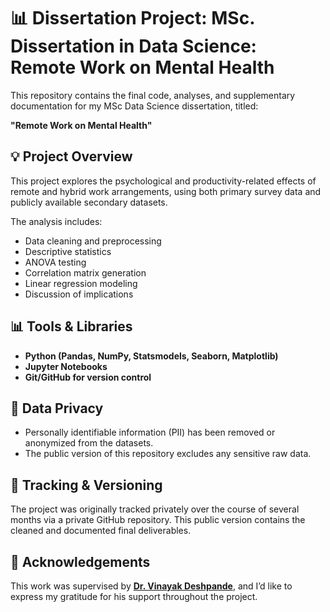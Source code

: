 # 📊 Dissertation Project: MSc. Dissertation in Data Science: Remote Work on Mental Health

This repository contains the final code, analyses, and supplementary documentation for my MSc Data Science dissertation, titled:

**"Remote Work on Mental Health"**

## 💡 Project Overview

This project explores the psychological and productivity-related effects of remote and hybrid work arrangements, using both primary survey data and publicly available secondary datasets.

The analysis includes:
- Data cleaning and preprocessing
- Descriptive statistics
- ANOVA testing
- Correlation matrix generation
- Linear regression modeling
- Discussion of implications

## 📊 Tools & Libraries

- **Python (Pandas, NumPy, Statsmodels, Seaborn, Matplotlib)**
- **Jupyter Notebooks**
- **Git/GitHub for version control**

## 🔐 Data Privacy

- Personally identifiable information (PII) has been removed or anonymized from the datasets.
- The public version of this repository excludes any sensitive raw data.

## 🔄 Tracking & Versioning

The project was originally tracked privately over the course of several months via a private GitHub repository. This public version contains the cleaned and documented final deliverables.

## 🙏 Acknowledgements

This work was supervised by [**Dr. Vinayak Deshpande**](https://www.linkedin.com/in/vinayak-deshpande-b5999931/), and I’d like to express my gratitude for his support throughout the project.  
